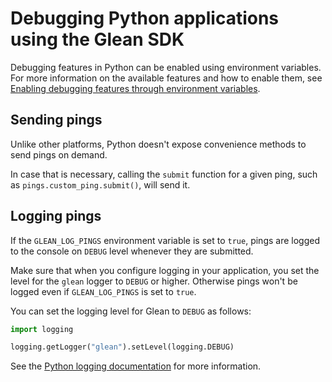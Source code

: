 # Debugging Python applications using the Glean SDK

Debugging features in Python can be enabled using environment variables.
For more information on the available features and how to enable them,
see [Enabling debugging features through environment variables](./index.md).

## Sending pings

Unlike other platforms, Python doesn't expose convenience methods to send pings on demand.

In case that is necessary, calling the `submit` function for a given ping,
such as `pings.custom_ping.submit()`, will send it.

## Logging pings

If the `GLEAN_LOG_PINGS` environment variable is set to `true`, pings are
logged to the console on `DEBUG` level whenever they are submitted.

Make sure that when you configure logging in your application, you set the
level for the `glean` logger to `DEBUG` or higher. Otherwise pings won't be
logged even if `GLEAN_LOG_PINGS` is set to `true`.

You can set the logging level for Glean to `DEBUG` as follows:

```python
import logging

logging.getLogger("glean").setLevel(logging.DEBUG)
```

See the [Python logging documentation][python-logging] for more information.

[python-logging]: https://docs.python.org/3.8/library/logging.html


